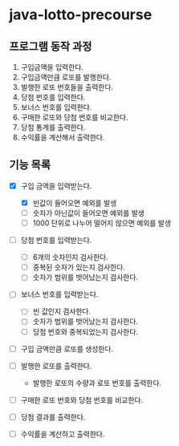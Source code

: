 # java-lotto-precourse

## 프로그램 동작 과정

1. 구입금액을 입력한다.
2. 구입금액만큼 로또를 발행한다.
3. 발행한 로또 번호들을 출력한다.
4. 당첨 번호를 입력한다.
5. 보너스 번호를 입력한다.
6. 구매한 로또와 당첨 번호를 비교한다.
7. 당첨 통계를 출력한다.
8. 수익률을 계산해서 출력한다.

## 기능 목록
- [x] 구입 금액을 입력받는다.
  - [x] 빈값이 들어오면 예외를 발생
  - [ ] 숫자가 아닌값이 들어오면 예외를 발생
  - [ ] 1000 단위로 나누어 떨어지 않으면 예외를 발생

- [ ] 당첨 번호를 입력받는다.
  - [ ] 6개의 숫자인지 검사한다.
  - [ ] 중복된 숫자가 있는지 검사한다.
  - [ ] 숫자가 범위를 벗어났는지 검사한다.

- [ ] 보너스 번호를 입력받는다.
  - [ ] 빈 값인지 검사한다.
  - [ ] 숫자가 범위를 벗어났는지 검사한다.
  - [ ] 당첨 번호와 중복되었는지 검사한다.

- [ ] 구입 금액만큼 로또를 생성한다.
  
- [ ] 발행한 로또를 출력한다.
  - 발행한 로또의 수량과 로또 번호를 출력한다.

- [ ] 구매한 로또 번호와 당첨 번호를 비교한다.

- [ ] 당첨 결과를 출력한다.

- [ ] 수익률을 계산하고 출력한다.